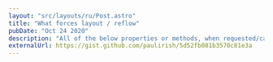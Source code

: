```yaml
---
layout: "src/layouts/ru/Post.astro"
title: "What forces layout / reflow"
pubDate: "Oct 24 2020"
description: "All of the below properties or methods, when requested/called in JavaScript, will trigger the browser to synchronously calculate the style and layout. This is also called reflow or layout thrashing, and is common performance bottleneck."
externalUrl: https://gist.github.com/paulirish/5d52fb081b3570c81e3a
---
```

